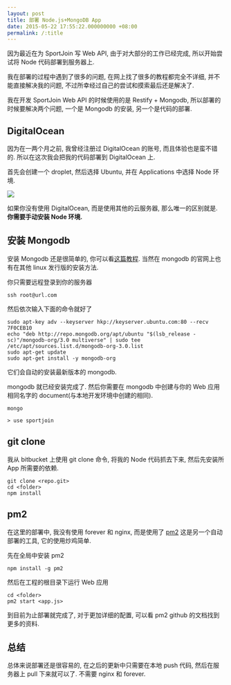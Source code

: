 ```yaml
---
layout: post
title: 部署 Node.js+MongoDB App
date: 2015-05-22 17:55:22.000000000 +08:00
permalink: /:title
---
```

因为最近在为 SportJoin 写 Web API, 由于对大部分的工作已经完成, 所以开始尝试将 Node 代码部署到服务器上.

我在部署的过程中遇到了很多的问题, 在网上找了很多的教程都完全不详细, 并不能直接解决我的问题, 不过所幸经过自己的尝试和摸索最后还是解决了.

我在开发 SportJoin Web API 的时候使用的是 Restify + Mongodb, 所以部署的时候要解决两个问题, 一个是 Mongodb 的安装, 另一个是代码的部署.

## DigitalOcean

因为在一两个月之前, 我曾经注册过 DigitalOcean 的账号,  而且体验也是蛮不错的. 所以在这次我会把我的代码部署到 DigitalOcean 上.

首先会创建一个 droplet, 然后选择 Ubuntu, 并在 Applications 中选择 Node 环境.

![](/content/images/2015/05/18BCAAB6-D88F-4820-9B88-28567A22CB5A.png)

如果你没有使用 DigitalOcean, 而是使用其他的云服务器, 那么唯一的区别就是. **你需要手动安装 Node 环境.**

## 安装 Mongodb

安装 Mongodb 还是很简单的, 你可以看[这篇教程](http://docs.mongodb.org/manual/tutorial/install-mongodb-on-ubuntu/). 当然在 mongodb 的官网上也有在其他 linux 发行版的安装方法.

你只需要远程登录到你的服务器

```
ssh root@url.com
```

然后依次输入下面的命令就好了

```
sudo apt-key adv --keyserver hkp://keyserver.ubuntu.com:80 --recv 7F0CEB10
echo "deb http://repo.mongodb.org/apt/ubuntu "$(lsb_release -sc)"/mongodb-org/3.0 multiverse" | sudo tee /etc/apt/sources.list.d/mongodb-org-3.0.list
sudo apt-get update
sudo apt-get install -y mongodb-org
```

它们会自动的安装最新版本的 mongodb.

mongodb 就已经安装完成了. 然后你需要在 mongodb 中创建与你的 Web 应用相同名字的 document(与本地开发环境中创建的相同).

```
mongo

> use sportjoin
```


## git clone

我从 bitbucket 上使用 git clone 命令, 将我的 Node 代码抓去下来, 然后先安装所 App 所需要的依赖.

```
git clone <repo.git>
cd <folder>
npm install
```

## pm2

在这里的部署中, 我没有使用 forever 和 nginx, 而是使用了 [pm2](https://github.com/Unitech/PM2) 这是另一个自动部署的工具, 它的使用炒鸡简单.

先在全局中安装 pm2

```
npm install -g pm2
```

然后在工程的根目录下运行 Web 应用

```
cd <folder>
pm2 start <app.js>
```

到目前为止部署就完成了, 对于更加详细的配置, 可以看 pm2 github 的文档找到更多的资料.

## 总结

总体来说部署还是很容易的, 在之后的更新中只需要在本地 push 代码, 然后在服务器上 pull 下来就可以了. 不需要 nginx 和 forever.
